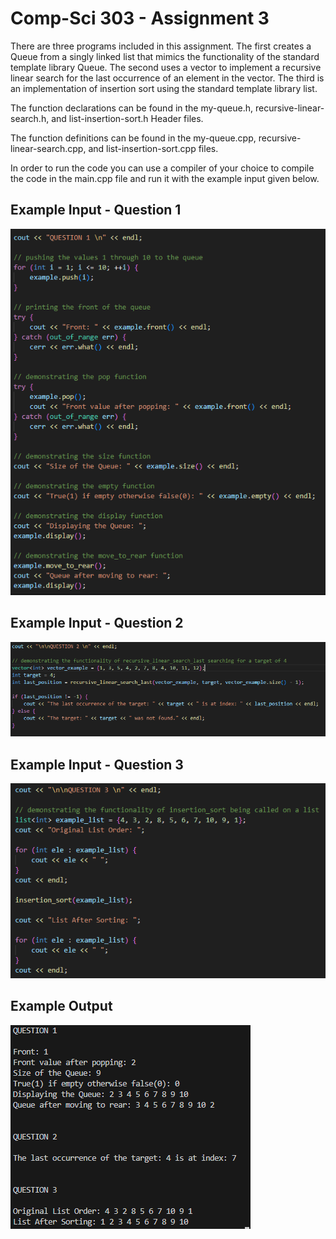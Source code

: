 # Comp-Sci 303 - Assignment 3

There are three programs included in this assignment. The first creates a Queue from a singly linked list that mimics the functionality of the standard template library Queue. The second uses a vector to implement a recursive linear search for the last occurrence of an element in the vector. The third is an implementation of insertion sort using the standard template library list.

The function declarations can be found in the my-queue.h, recursive-linear-search.h, and list-insertion-sort.h Header files.

The function definitions can be found in the my-queue.cpp, recursive-linear-search.cpp, and list-insertion-sort.cpp files.

In order to run the code you can use a compiler of your choice to compile the code in the main.cpp file and run it with the example input given below.

## Example Input - Question 1
![image](resources/example-input-1.PNG)

## Example Input - Question 2
![image](resources/example-input-2.PNG)

## Example Input - Question 3
![image](resources/example-input-3.PNG)

## Example Output
![image](resources/example-output.PNG)
